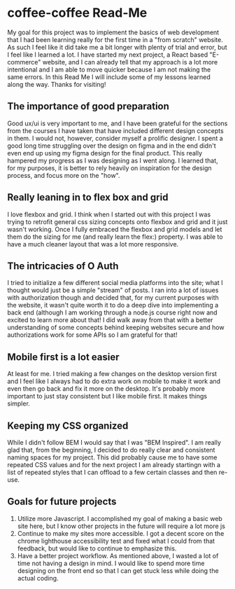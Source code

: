 # coffee-coffee Read-Me

My goal for this project was to implement the basics of web development that I had been learning really for the first time in a "from scratch" website. As such I feel like it did
take me a bit longer with plenty of trial and error, but I feel like I learned a lot. I have started my next project, a React based "E-commerce" website, and I can already tell 
that my approach is a lot more intentional and I am able to move quicker because I am not making the same errors. In this Read Me I will include some of my lessons learned along 
the way. Thanks for visiting!

## The importance of good preparation

Good ux/ui is very important to me, and I have been grateful for the sections from the courses I have taken that have included different design concepts in them. I would not, 
however, consider myself a prolific designer. I spent a good long time struggling over the design on figma and in the end didn't even end up using my figma design for the final
product. This really hampered my progress as I was designing as I went along. I learned that, for my purposes, it is better to rely heavily on inspiration for the design process, 
and focus more on the "how". 

## Really leaning in to flex box and grid

I love flexbox and grid. I think when I started out with this project I was trying to retrofit general css sizing concepts onto flexbox and grid and it just wasn't working.
Once I fully embraced the flexbox and grid models and let them do the sizing for me (and really learn the flex:) property. I was able to have a much cleaner layout that was a 
lot more responsive.

## The intricacies of O Auth

I tried to initialize a few different social media platforms into the site; what I thought would just be a simple "stream" of posts. I ran into a lot of issues with authorization
though and decided that, for my current purposes with the website, it wasn't quite worth it to do a deep dive into implementing a back end (although I am working through a node.js 
course right now and excited to learn more about that! I did walk away from that with a better understanding of some concepts behind keeping websites secure and how authorizations
work for some APIs so I am grateful for that!

## Mobile first is a lot easier

At least for me. I tried making a few changes on the desktop version first and I feel like I always had to do extra work on mobile to make it work and even then go back and fix it
more on the desktop. It's probably more important to just stay consistent but I like mobile first. It makes things simpler. 

## Keeping my CSS organized

While I didn't follow BEM I would say that I was "BEM Inspired". I am really glad that, from the beginning, I decided to do really clear and consistent naming spaces for my
project. This did probably cause me to have some repeated CSS values and for the next project I am already startingn with a list of repeated styles that I can offload to a 
few certain classes and then re-use. 

## Goals for future projects

1. Utilize more Javascript. I accomplished my goal of making a basic web site here, but I know other projects in the future will require a lot more js
2. Continue to make my sites more accessible. I got a decent score on the chrome lighthouse accessibility test and fixed what I could from that feedback, but would like to 
continue to emphasize this.
3. Have a better project workflow. As mentioned above, I wasted a lot of time not having a design in mind. I would like to spend more time designing on the front end so that 
I can get stuck less while doing the actual coding.

